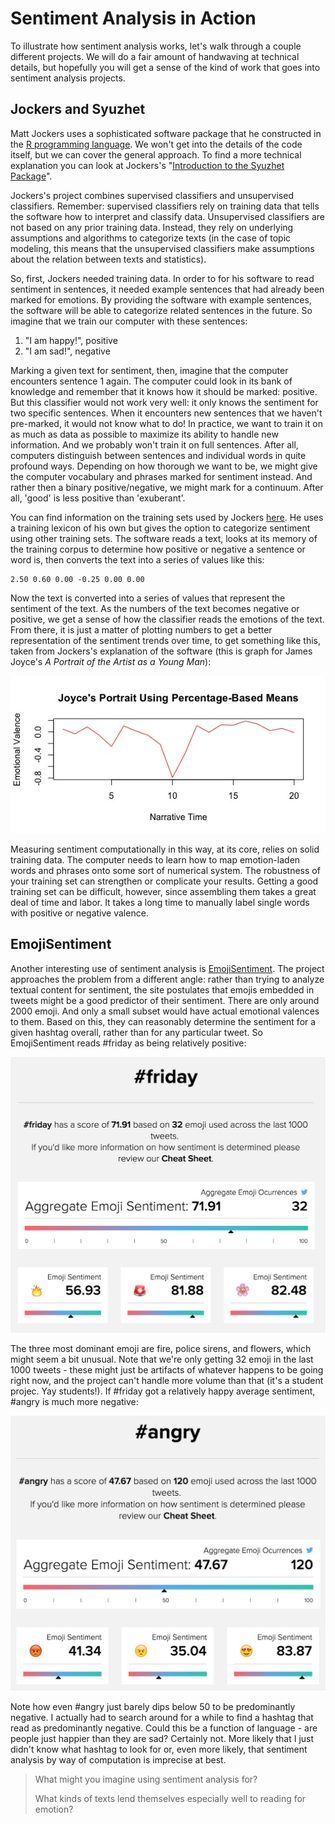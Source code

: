 # Sentiment Analysis in Action

To illustrate how sentiment analysis works, let's walk through a couple different projects. We will do a fair amount of handwaving at technical details, but hopefully you will get a sense of the kind of work that goes into sentiment analysis projects.

## Jockers and Syuzhet

Matt Jockers uses a sophisticated software package that he constructed in the [R programming language](/conclusion/where-to-go.md). We won't get into the details of the code itself, but we can cover the general approach. To find a more technical explanation you can look at Jockers's "[Introduction to the Syuzhet Package](https://cran.r-project.org/web/packages/syuzhet/vignettes/syuzhet-vignette.html)".

Jockers's project combines supervised classifiers and unsupervised classifiers. Remember: supervised classifiers rely on training data that tells the software how to interpret and classify data. Unsupervised classifiers are not based on any prior training data. Instead, they rely on underlying assumptions and algorithms to categorize texts \(in the case of topic modeling, this means that the unsupervised classifiers make assumptions about the relation between texts and statistics\).

So, first, Jockers needed training data. In order to for his software to read sentiment in sentences, it needed example sentences that had already been marked for emotions. By providing the software with example sentences, the software will be able to categorize related sentences in the future. So imagine that we train our computer with these sentences:

1. "I am happy!", positive
2. "I am sad!", negative

Marking a given text for sentiment, then, imagine that the computer encounters sentence 1 again. The computer could look in its bank of knowledge and remember that it knows how it should be marked: positive. But this classifier would not work very well: it only knows the sentiment for two specific sentences. When it encounters new sentences that we haven't pre-marked, it would not know what to do! In practice, we want to train it on as much as data as possible to maximize its ability to handle new information. And we probably won't train it on full sentences. After all, computers distinguish between sentences and individual words in quite profound ways. Depending on how thorough we want to be, we might give the computer vocabulary and phrases marked for sentiment instead. And rather then a binary positive\/negative, we might mark for a continuum. After all, 'good' is less positive than 'exuberant'.

You can find information on the training sets used by Jockers [here](https://github.com/mjockers/syuzhet#references). He uses a training lexicon of his own but gives the option to categorize sentiment using other training sets. The software reads a text, looks at its memory of the training corpus to determine how positive or negative a sentence or word is, then converts the text into a series of values like this:

```
2.50 0.60 0.00 -0.25 0.00 0.00
```

Now the text is converted into a series of values that represent the sentiment of the text. As the numbers of the text becomes negative or positive, we get a sense of how the classifier reads the emotions of the text. From there, it is just a matter of plotting numbers to get a better representation of the sentiment trends over time, to get something like this, taken from Jockers's explanation of the software \(this is graph for James Joyce's _A Portrait of the Artist as a Young Man_\):

![plot trajectory in portrait](/assets/sentiment-analysis/jockers-portrait.jpg)

Measuring sentiment computationally in this way, at its core, relies on solid training data. The computer needs to learn how to map emotion-laden words and phrases onto some sort of numerical system. The robustness of your training set can strengthen or complicate your results. Getting a good training set can be difficult, however, since assembling them takes a great deal of time and labor. It takes a long time to manually label single words with positive or negative valence.

## EmojiSentiment

Another interesting use of sentiment analysis is [EmojiSentiment](http://www.emojisentiment.com/#About). The project approaches the problem from a different angle: rather than trying to analyze textual content for sentiment, the site postulates that emojis embedded in tweets might be a good predictor of their sentiment. There are only around 2000 emoji. And only a small subset would have actual emotional valences to them. Based on this, they can reasonably determine the sentiment for a given hashtag overall, rather than for any particular tweet. So EmojiSentiment reads \#friday as being relatively positive:

![friday sentiment](/assets/sentiment-analysis/emoji-sentiment-friday.jpg)

The three most dominant emoji are fire, police sirens, and flowers, which might seem a bit unusual. Note that we're only getting 32 emoji in the last 1000 tweets - these might just be artifacts of whatever happens to be going right now, and the project can't handle more volume than that \(it's a student projec. Yay students!\). If \#friday got a relatively happy average sentiment, \#angry is much more negative:

![angry sentiment](/assets/sentiment-analysis/emoji-sentiment-angry.jpg)

Note how even \#angry just barely dips below 50 to be predominantly negative. I actually had to search around for a while to find a hashtag that read as predominantly negative. Could this be a function of language - are people just happier than they are sad? Certainly not. More likely that I just didn't know what hashtag to look for or, even more likely, that sentiment analysis by way of computation is imprecise at best.

> What might you imagine using sentiment analysis for?
> 
> What kinds of texts lend themselves especially well to reading for emotion?

